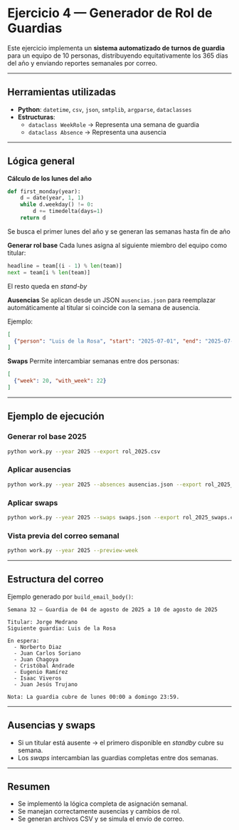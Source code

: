 # Ejercicio 4 — Generador de Rol de Guardias

Este ejercicio implementa un **sistema automatizado de turnos de guardia** para un equipo de 10 personas, distribuyendo equitativamente los 365 días del año y enviando reportes semanales por correo.


---


## Herramientas utilizadas
- **Python**: `datetime`, `csv`, `json`, `smtplib`, `argparse`, `dataclasses`
- **Estructuras**:
  - `dataclass WeekRole` → Representa una semana de guardia
  - `dataclass Absence` → Representa una ausencia

---

## Lógica general

**Cálculo de los lunes del año**
```python
def first_monday(year):
    d = date(year, 1, 1)
    while d.weekday() != 0:
        d += timedelta(days=1)
    return d
```
Se busca el primer lunes del año y se generan las semanas hasta fin de año

**Generar rol base**
Cada lunes asigna al siguiente miembro del equipo como titular:
```python
headline = team[(i - 1) % len(team)]
next = team[i % len(team)]
```
El resto queda en *stand-by*

**Ausencias**
Se aplican desde un JSON `ausencias.json` para reemplazar automáticamente al titular si coincide con la semana de ausencia.

Ejemplo:
```json
[
  {"person": "Luis de la Rosa", "start": "2025-07-01", "end": "2025-07-14"}
]
```

**Swaps**
Permite intercambiar semanas entre dos personas:
```json
[
  {"week": 20, "with_week": 22}
]
```

---

## Ejemplo de ejecución

### Generar rol base 2025
```bash
python work.py --year 2025 --export rol_2025.csv
```

### Aplicar ausencias
```bash
python work.py --year 2025 --absences ausencias.json --export rol_2025_ausencias.csv
```

### Aplicar swaps
```bash
python work.py --year 2025 --swaps swaps.json --export rol_2025_swaps.csv
```

### Vista previa del correo semanal
```bash
python work.py --year 2025 --preview-week
```

---

## Estructura del correo
Ejemplo generado por `build_email_body()`:
```
Semana 32 — Guardia de 04 de agosto de 2025 a 10 de agosto de 2025

Titular: Jorge Medrano
Siguiente guardia: Luis de la Rosa

En espera:
  - Norberto Diaz
  - Juan Carlos Soriano
  - Juan Chagoya
  - Cristóbal Andrade
  - Eugenio Ramírez
  - Isaac Viveros
  - Juan Jesús Trujano

Nota: La guardia cubre de lunes 00:00 a domingo 23:59.
```

---

## Ausencias y swaps
- Si un titular está ausente → el primero disponible en *standby* cubre su semana.
- Los *swaps* intercambian las guardias completas entre dos semanas.

---

## Resumen
- Se implementó la lógica completa de asignación semanal.
- Se manejan correctamente ausencias y cambios de rol.
- Se generan archivos CSV y se simula el envío de correo.

